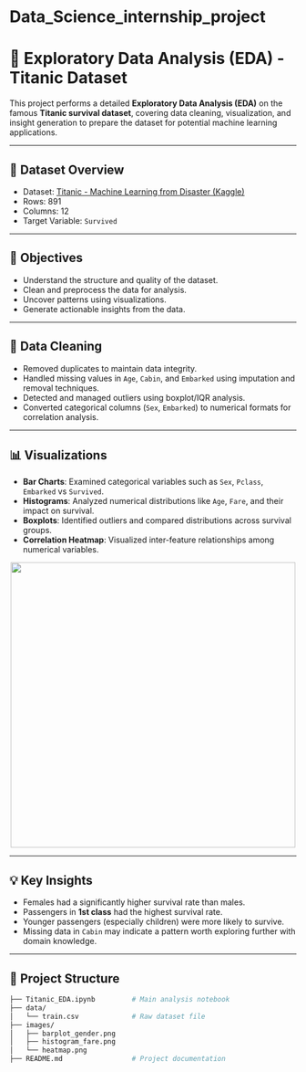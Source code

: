 # Data_Science_internship_project
# 🧠 Exploratory Data Analysis (EDA) - Titanic Dataset

This project performs a detailed **Exploratory Data Analysis (EDA)** on the famous **Titanic survival dataset**, covering data cleaning, visualization, and insight generation to prepare the dataset for potential machine learning applications.

---

## 📂 Dataset Overview

- Dataset: [Titanic - Machine Learning from Disaster (Kaggle)](https://www.kaggle.com/c/titanic/data)
- Rows: 891
- Columns: 12
- Target Variable: `Survived`

---

## 🚀 Objectives

- Understand the structure and quality of the dataset.
- Clean and preprocess the data for analysis.
- Uncover patterns using visualizations.
- Generate actionable insights from the data.

---

## 🧹 Data Cleaning

- Removed duplicates to maintain data integrity.
- Handled missing values in `Age`, `Cabin`, and `Embarked` using imputation and removal techniques.
- Detected and managed outliers using boxplot/IQR analysis.
- Converted categorical columns (`Sex`, `Embarked`) to numerical formats for correlation analysis.

---

## 📊 Visualizations

- **Bar Charts**: Examined categorical variables such as `Sex`, `Pclass`, `Embarked` vs `Survived`.
- **Histograms**: Analyzed numerical distributions like `Age`, `Fare`, and their impact on survival.
- **Boxplots**: Identified outliers and compared distributions across survival groups.
- **Correlation Heatmap**: Visualized inter-feature relationships among numerical variables.

<p align="center">
  <img src="images/heatmap.png" width="500"/>
</p>

---

## 💡 Key Insights

- Females had a significantly higher survival rate than males.
- Passengers in **1st class** had the highest survival rate.
- Younger passengers (especially children) were more likely to survive.
- Missing data in `Cabin` may indicate a pattern worth exploring further with domain knowledge.

---

## 📁 Project Structure

```bash
├── Titanic_EDA.ipynb         # Main analysis notebook
├── data/
│   └── train.csv             # Raw dataset file
├── images/
│   ├── barplot_gender.png
│   ├── histogram_fare.png
│   └── heatmap.png
├── README.md                 # Project documentation
